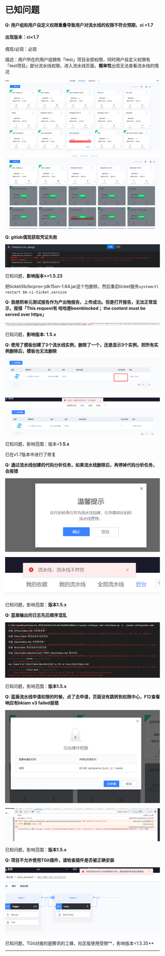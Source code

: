 # 已知问题


#### Q: 用户组和用户自定义权限重叠导致用户对流水线的权限不符合预期，ci <1.7

#### **出现版本：ci<1.7**&#x20;

偶现/必现：必现&#x20;

描述：用户所在的用户组拥有「test」项目全部权限，同时用户自定义权限有「test项目」部分流水线权限，进入流水线页面，**概率性**出现无法查看流水线的情况  &#x20;

![可以查看流水线](../../assets/image-20220301101202-Tnoda.png)

![无法查看流水线](../../assets/image-20220301101202-SOWdg.png)

**Q: gitlab偶现获取凭证失败**

![](../../assets/wecom-temp-941115d684647ac6fe940676a7854656.png)

已知问题，**影响版本<=1.5.23**

把ticket/lib/bcprov-jdk15on-1.64.jar这个包删除，然后重启ticket服务`systemctl restart bk-ci-ticket.service`

**Q: 我想把单元测试报告作为产出物报告，上传成功。但是打开报告，无法正常显示，报错「This request有 哈哈是beenblocked； the content must be served over https」**

![](../../assets/wecom-temp-76f4802ef5f78b0abfda917c2575106a.png)

已知问题，**影响版本: 1.5.x**

**Q: 使用了模板创建了3个流水线实例，删除了一个，还是显示3个实例，把所有实例删除后，模板也无法删除**

![](../../assets/企业微信截图_16389525588929.png)

![](../../assets/企业微信截图_16389527024197.png)

已知问题，影响范围：版本<**1.5.x**

已在v1.7版本中进行了修复

**Q: 通过流水线创建的代码分析任务，如果流水线删除后，再停掉代码分析任务，会报错**

![](../../assets/image-20220301101202-nkPoi.png)

![](../../assets/企业微信截图_16395354744740.png)

已知问题，影响范围：**版本1.5.x**

**Q: 蓝盾输出的日志先后顺序混乱**

![](../../assets/企业微信截图_16316936739387.png)

已知问题，影响范围：**版本1.5.x**

**Q: 蓝盾流水线申请权限的时候，点了去申请，页面没有跳转到权限中心，F12查看响应有bkiam v3 failed报错**

![](../../assets/企业微信截图_16384143961812.png)

![](../../assets/企业微信截图_16384146286005.png)

已知问题，影响范围：**版本1.5.x**

**Q: 项目不允许使用TGit插件，请检查插件是否被正确安装**

![](../../assets/image-20220125154003687.png)

已知问题，TGit对接的是腾讯的工蜂，社区版使用受限**，影响版本<1.5.35**

****
